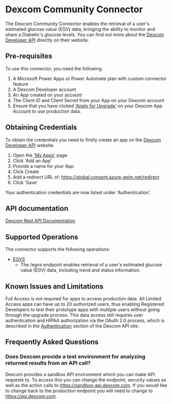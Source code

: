 # Dexcom Community Connector
The Dexcom Community Connector enables the retrieval of a user's estimated glucose value (EGV) data, bringing the ability to monitor and share a Diabetic's glucose levels. You can find out more about the [Dexcom Developer API](https://developer.dexcom.com/overview) directly on their website.


## Pre-requisites
To use this connector, you need the following
1. A Microsoft Power Apps or Power Automate plan with custom connector feature
2. A Dexcom Developer account
3. An App created on your account
4. The Client ID and Client Secret from your App on your Dexcom account  
5. Ensure that you have clicked ['Apply for Upgrade'](https://developer.dexcom.com/user/me/apps) on your Dexcom App Account to use production data.

## Obtaining Credentials

To obtain the credentials you need to firstly create an app on the  [Dexcom Developer API](https://developer.dexcom.com/overview) website. 

1. Open the ['My Apps'](https://developer.dexcom.com/user/me/apps) page
2. Click 'Add an App'
3. Provide a name for your App
4. Click Create
5. Add a redirect URL of: https://global.consent.azure-apim.net/redirect
6. Click 'Save'

Your authentication credentials are now listed under 'Authentication'.

## API documentation
[Dexcom Rest API Documentation](https://developer.dexcom.com/overview)

## Supported Operations
The connector supports the following operations:
* [EGVS](https://developer.dexcom.com/get-egvs)
	- The /egvs endpoint enables retrieval of a user's estimated glucose value (EGV) data, including trend and status information.


## Known Issues and Limitations

Full Access is not required for apps to access production data. All Limited Access apps can have up to 20 authorized users, thus enabling Registered Developers to test their prototype apps with multiple users without going through the upgrade process. This data access still requires user authentication and HIPAA authorization via the OAuth 2.0 process, which is described in the [Authentication](https://developer.dexcom.com/authentication) section of the Dexcom API site.

## Frequently Asked Questions

### Does Dexcom provide a test environment for analyzing returned results from an API call?

Dexcom provides a sandbox API environment which you can make API requests to. To access this you can change the endpoint, security values as well as the action calls to https://sandbox-api.dexcom.com. If you would like to change back to the production endpoint you will need to change to https://api.dexcom.com.
